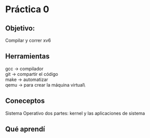 # Práctica 0
## Objetivo:
Compilar y correr xv6

## Herramientas
gcc -> compilador\
git -> compartir el código\
make  -> automatizar\
qemu -> para crear la máquina virtual\

## Coneceptos
Sistema Operativo dos partes: kernel y las aplicaciones de sistema

## Qué aprendí

